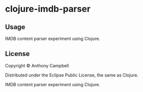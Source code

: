 # clojure-imdb-parser

## Usage

IMDB content parser experiment using Clojure.

## License

Copyright © Anthony Campbell

Distributed under the Eclipse Public License, the same as Clojure.

IMDB content parser experiment using Clojure.
